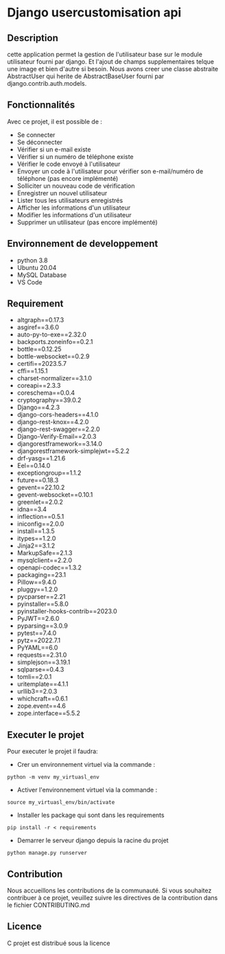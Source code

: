 # Django usercustomisation api
## Description

cette application permet la gestion de l'utilisateur base sur le module utilisateur fourni par django. Et l'ajout de champs supplementaires telque une image et bien d'autre si besoin. Nous avons creer une classe abstraite AbstractUser qui herite de AbstractBaseUser fourni par django.contrib.auth.models.

## Fonctionnalités
Avec ce projet, il est possible de :
- Se connecter
- Se déconnecter
- Vérifier si un e-mail existe
- Vérifier si un numéro de téléphone existe
- Vérifier le code envoyé à l'utilisateur
- Envoyer un code à l'utilisateur pour vérifier son e-mail/numéro de téléphone (pas encore implémenté)
- Solliciter un nouveau code de vérification
- Enregistrer un nouvel utilisateur
- Lister tous les utilisateurs enregistrés
- Afficher les informations d'un utilisateur
- Modifier les informations d'un utilisateur
- Supprimer un utilisateur (pas encore implémenté)

## Environnement de developpement
- python 3.8
- Ubuntu 20.04
- MySQL Database
- VS Code

## Requirement
- altgraph==0.17.3
- asgiref==3.6.0
- auto-py-to-exe==2.32.0
- backports.zoneinfo==0.2.1
- bottle==0.12.25
- bottle-websocket==0.2.9
- certifi==2023.5.7
- cffi==1.15.1
- charset-normalizer==3.1.0
- coreapi==2.3.3
- coreschema==0.0.4
- cryptography==39.0.2
- Django==4.2.3
- django-cors-headers==4.1.0
- django-rest-knox==4.2.0
- django-rest-swagger==2.2.0
- Django-Verify-Email==2.0.3
- djangorestframework==3.14.0
- djangorestframework-simplejwt==5.2.2
- drf-yasg==1.21.6
- Eel==0.14.0
- exceptiongroup==1.1.2
- future==0.18.3
- gevent==22.10.2
- gevent-websocket==0.10.1
- greenlet==2.0.2
- idna==3.4
- inflection==0.5.1
- iniconfig==2.0.0
- install==1.3.5
- itypes==1.2.0
- Jinja2==3.1.2
- MarkupSafe==2.1.3
- mysqlclient==2.2.0
- openapi-codec==1.3.2
- packaging==23.1
- Pillow==9.4.0
- pluggy==1.2.0
- pycparser==2.21
- pyinstaller==5.8.0
- pyinstaller-hooks-contrib==2023.0
- PyJWT==2.6.0
- pyparsing==3.0.9
- pytest==7.4.0
- pytz==2022.7.1
- PyYAML==6.0
- requests==2.31.0
- simplejson==3.19.1
- sqlparse==0.4.3
- tomli==2.0.1
- uritemplate==4.1.1
- urllib3==2.0.3
- whichcraft==0.6.1
- zope.event==4.6
- zope.interface==5.5.2

## Executer le projet

Pour executer le projet il faudra:
- Crer un environnement virtuel via la commande :
```shell
python -m venv my_virtuasl_env
```
- Activer l'environnement virtuel via la commande :
```shell
source my_virtuasl_env/bin/activate
```
- Installer les package qui sont dans les requirements
```shell
pip install -r < requirements
```
- Demarrer le serveur django depuis la racine du projet
```shell
python manage.py runserver
```
## Contribution 
Nous accueillons les contributions de la communauté. Si vous souhaitez contribuer à ce projet, veuillez suivre les directives de la contribution dans le fichier CONTRIBUTING.md

## Licence
C projet est distribué sous la licence
